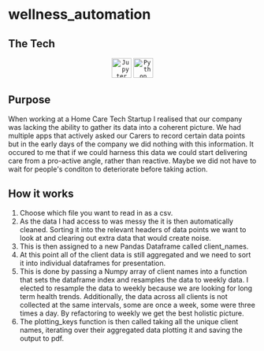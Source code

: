 # wellness_automation

## The Tech

<div align="center">
	<code><img height="40" src="https://user-images.githubusercontent.com/25181517/183914128-3fc88b4a-4ac1-40e6-9443-9a30182379b7.png" alt="Jupyter Notebook" title="Jupyter Notebook" /></code>
	<code><img height="40" src="https://user-images.githubusercontent.com/25181517/183423507-c056a6f9-1ba8-4312-a350-19bcbc5a8697.png" alt="Python" title="Python" /></code>
</div>

## Purpose
When working at a Home Care Tech Startup I realised that our company was lacking the ability to gather its data into a coherent picture.
We had multiple apps that actively asked our Carers to record certain data points but in the early days of the company we did nothing with this information.
It occured to me that if we could harness this data we could start delivering care from a pro-active angle, rather than reactive. Maybe we did not have to wait for people's conditon to deteriorate before taking action.

## How it works
1. Choose which file you want to read in as a csv.
2. As the data I had access to was messy the it is then automatically cleaned. Sorting it into the relevant headers of data points we want to look at and clearing out extra data that would create noise.
3. This is then assigned to a new Pandas Dataframe called client_names.
4. At this point all of the client data is still aggregated and we need to sort it into individual dataframes for presentation.
5. This is done by passing a Numpy array of client names into a function that sets the dataframe index and resamples the data to weekly data. I elected to resample the data to weekly because we are looking for long term health trends. Additionally, the data across all clients is not collected at the same intervals, some are once a week, some were three times a day. By refactoring to weekly we get the best holistic picture.
6. The plotting_keys function is then called taking all the unique client names, iterating over their aggregated data plotting it and saving the output to pdf.
